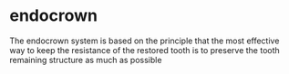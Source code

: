 endocrown
=========

The endocrown system is based on the principle that the most effective way to keep the resistance of the restored tooth is to preserve the tooth remaining structure as much as possible